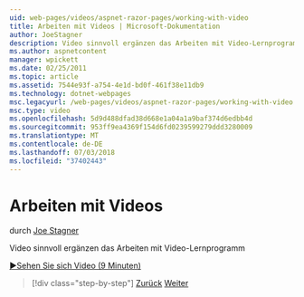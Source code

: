 ```yaml
---
uid: web-pages/videos/aspnet-razor-pages/working-with-video
title: Arbeiten mit Videos | Microsoft-Dokumentation
author: JoeStagner
description: Video sinnvoll ergänzen das Arbeiten mit Video-Lernprogramm
ms.author: aspnetcontent
manager: wpickett
ms.date: 02/25/2011
ms.topic: article
ms.assetid: 7544e93f-a754-4e1d-bd0f-461f38e11db9
ms.technology: dotnet-webpages
msc.legacyurl: /web-pages/videos/aspnet-razor-pages/working-with-video
msc.type: video
ms.openlocfilehash: 5d9d488dfad38d668e1a04a1a9baf374d6edbb4d
ms.sourcegitcommit: 953ff9ea4369f154d6fd0239599279ddd3280009
ms.translationtype: MT
ms.contentlocale: de-DE
ms.lasthandoff: 07/03/2018
ms.locfileid: "37402443"
---
```

<a name="working-with-video"></a>Arbeiten mit Videos
====================
durch [Joe Stagner](https://github.com/JoeStagner)

Video sinnvoll ergänzen das Arbeiten mit Video-Lernprogramm

[&#9654;Sehen Sie sich Video (9 Minuten)](https://channel9.msdn.com/Blogs/ASP-NET-Site-Videos/working-with-video)

> [!div class="step-by-step"]
> [Zurück](working-with-images.md)
> [Weiter](adding-email-to-your-web-site.md)
